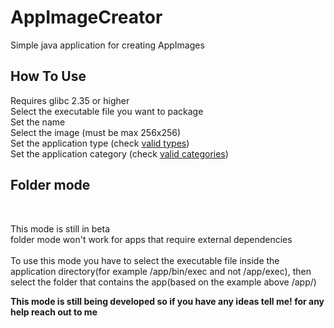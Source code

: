<!DOCTYPE html>
<html>
<head>
</head>
<body>
<h1>AppImageCreator</h1>
<p>Simple java application for creating AppImages</p>
  
  <h2>How To Use</h2>
  
   <p>Requires glibc 2.35 or higher <br> 
    Select the executable file you want to package <br> 
    Set the name <br> Select the image (must be max 256x256) <br> 
    Set the application type (check <a href="https://specifications.freedesktop.org/desktop-entry-spec/desktop-entry-spec-latest.html"target="_blank"rel="noreferrer noopener"> valid types</a>)<br> 
     Set the application category (check <a href="https://specifications.freedesktop.org/menu-spec/menu-spec-1.0.html#category-registry"target="_blank">  valid categories</a>) <br> 
    
  <h2>Folder mode</h2> <br>
  <p> This mode is still in beta <br> 
    folder mode won't work for apps that require external dependencies 
    <br> <br> 
    To use this mode you have to select the executable file inside the application directory(for example /app/bin/exec and not /app/exec), then select the     folder that contains the app(based on the example above /app/)
  
  <b>This mode is still being developed so if you have any ideas tell me!<b>
      <b>for any help reach out to me<b>
  
 </p>

  
  </body>
</html>

